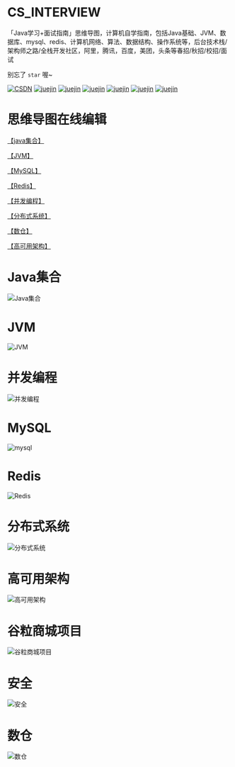 # CS_INTERVIEW
「Java学习+面试指南」思维导图，计算机自学指南，包括Java基础、JVM、数据库、mysql、redis、计算机网络、算法、数据结构、操作系统等，后台技术栈/架构师之路/全栈开发社区，阿里，腾讯，百度，美团，头条等春招/秋招/校招/面试

别忘了 `star` 喔~

[![CSDN](https://img.shields.io/badge/CSDN-HNUJSY-red)](https://blog.csdn.net/HNUPCJ)  [![juejin](https://img.shields.io/badge/zhihu-%E7%9F%A5%E4%B9%8E-blue)](https://www.zhihu.com/people/16-73-75-27/posts)  [![juejin](https://img.shields.io/badge/cnblogs-%E5%8D%9A%E5%AE%A2%E5%9B%AD-red)](https://www.cnblogs.com/jishengyi/) [![juejin](https://img.shields.io/badge/oschina-%E5%BC%80%E6%BA%90%E4%B8%AD%E5%9B%BD-green)](https://my.oschina.net/u/5084287)  [![juejin](https://img.shields.io/badge/segmentfault-%E6%80%9D%E5%90%A6-green)](https://segmentfault.com/u/jishengyi)  [![juejin](https://img.shields.io/badge/juejin-%E6%8E%98%E9%87%91-blue)](https://juejin.cn/user/4363278239951927/posts)  [![juejin](https://img.shields.io/badge/jianshu-%E7%AE%80%E4%B9%A6-orange)](https://www.jianshu.com/u/bb29cb5a2ea5) 

# 思维导图在线编辑

[【java集合】](https://www.processon.com/view/63538189e0b34d0816720358?fromnew=1#pc)

[【JVM】](https://www.processon.com/view/635381eb1efad425cd49be16?fromnew=1#pc)

[【MySQL】](https://www.processon.com/view/635380b47d9c0854f99f9c13?fromnew=1#pc)

[【Redis】](https://www.processon.com/view/63538408f346fb152d706a52?fromnew=1#pc)

[【并发编程】](https://www.processon.com/view/635384bff346fb152d706b6e?fromnew=1#pc)

[【分布式系统】](https://www.processon.com/view/6353850b1efad425cd49c236?fromnew=1#pc)

[【数仓】](https://www.processon.com/view/6353846a1efad425cd49c178?fromnew=1#pc)

[【高可用架构】](https://www.processon.com/view/6353b9107d9c0854f9a00ba2?fromnew=1#pc)


# Java集合

![Java集合](./pic/java集合.png)

# JVM

![JVM](./pic/jvm.png)

# 并发编程

![并发编程](./pic/并发编程.png)

# MySQL

![mysql](./pic/mysql.png)

# Redis

![Redis](./pic/redis.png)

# 分布式系统

![分布式系统](./pic/分布式系统.png)

# 高可用架构

![高可用架构](./pic/高可用架构.png)

# 谷粒商城项目

![谷粒商城项目](./pic/谷粒商城项目.png)

# 安全

![安全](./pic/安全.png)

# 数仓

![数仓](./pic/数仓.png)



